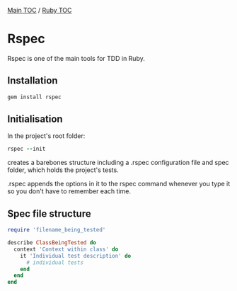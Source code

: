 [Main TOC](../README.md) / [Ruby TOC](./ruby-TOC.md)

# Rspec

Rspec is one of the main tools for TDD in Ruby.

## Installation

```ruby
gem install rspec
```

## Initialisation

In the project's root folder:

```ruby
rspec --init
```
creates a barebones structure including a .rspec configuration file and spec folder, which holds the project's tests.

.rspec appends the options in it to the rspec command whenever you type it so you don't have to remember each time.

## Spec file structure

```ruby
require 'filename_being_tested'

describe ClassBeingTested do
  context 'Context within class' do
    it 'Individual test description' do
      # individual tests
    end
  end
end
```
